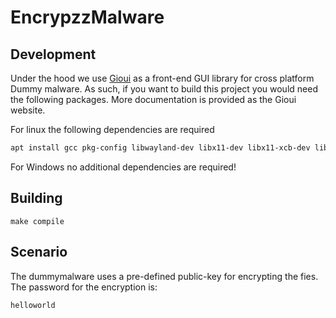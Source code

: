 # EncrypzzMalware

## Development 

Under the hood we use [Gioui](https://gioui.org/doc/install/linux) as a front-end GUI library for cross platform Dummy malware. As such, if you want to build this project you would need the following packages. More documentation is provided as the Gioui website.

For linux the following dependencies are required
```bash
apt install gcc pkg-config libwayland-dev libx11-dev libx11-xcb-dev libxkbcommon-x11-dev libgles2-mesa-dev libegl1-mesa-dev libffi-dev libxcursor-dev libvulkan-dev
```

For Windows no additional dependencies are required!

## Building

```
make compile
```

## Scenario
The dummymalware uses a pre-defined public-key for encrypting the fies. 
The password for the encryption is:

`helloworld`


